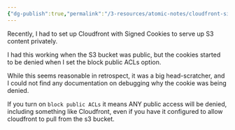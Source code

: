 ```yaml
---
{"dg-publish":true,"permalink":"/3-resources/atomic-notes/cloudfront-signed-cookies-and-s3-block-public-ac-ls/","tags":["aws","cloudfront","☢️_Atomic","🔧_Technical","🌲_Evergreen"],"updated":"2025-10-19T09:17:20.788-07:00"}
---
```



Recently, I had to set up Cloudfront with Signed Cookies to serve up S3 content privately.

I had this working when the S3 bucket was public, but the cookies started to be denied when I set the block public ACLs option.

While this seems reasonable in retrospect, it was a big head-scratcher, and I could not find any documentation on debugging why the cookie was being denied.

If you turn on `block public ACLs` it means ANY public access will be denied, including something like Cloudfront, even if you have it configured to allow cloudfront to pull from the s3 bucket.